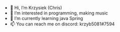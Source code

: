 - 👋 Hi, I’m Krzysiek (Chris)
- 👀 I’m interested in programming, making music
- 🌱 I’m currently learning java Spring
- 📫 You can reach me on discord: krzyb5081#7594

<!---
krzyb5081/krzyb5081 is a ✨ special ✨ repository because its `README.md` (this file) appears on your GitHub profile.
You can click the Preview link to take a look at your changes.
--->
